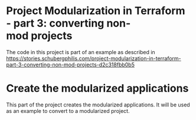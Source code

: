 # Project Modularization in Terraform - part 3: converting non-mod projects
The code in this project is part of an example as described in https://stories.schubergphilis.com/project-modularization-in-terraform-part-3-converting-non-mod-projects-d2c318fbb0b5

# Create the modularized applications
This part of the project creates the modularized applications.
It will be used as an example to convert to a modularized project.